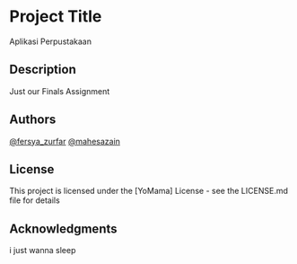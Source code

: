 # Project Title

Aplikasi Perpustakaan

## Description

Just our Finals Assignment


## Authors


[@fersya_zurfar](https://twitter.com/fersya_zufar)
[@mahesazain](https://twitter.com/mahesazain_)

## License

This project is licensed under the [YoMama] License - see the LICENSE.md file for details

## Acknowledgments
i just wanna sleep
